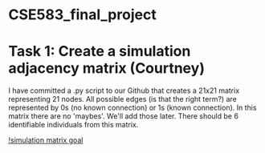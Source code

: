 # CSE583_final_project

# Task 1: Create a simulation adjacency matrix (Courtney)

I have committed a .py script to our Github that creates a 21x21 matrix representing 21 nodes. 
All possible edges (is that the right term?) are represented by 0s (no known connection) or 1s (known connection).
In this matrix there are no 'maybes'. We'll add those later. There should be 6 identifiable individuals from this matrix. 

[!simulation matrix goal]("./images/cse-583-project-simulation-matrix-drawing-1.png")



